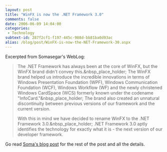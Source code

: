```yaml
---
layout: post
title: "WinFX is now the .NET Framework 3.0"
comments: false
date: 2006-06-09 14:04:00
categories:
 - Technology
subtext-id: 287f2cf1-f197-445c-988d-bb81ba0d93ac
alias: /blog/post/WinFX-is-now-the-NET-Framework-30.aspx
---
```



Excerpted from Somasegar's WebLog:

> The .NET Framework has always been at the core of WinFX, but the WinFX brand didn't convey this.&nbsp_place_holder; The WinFX brand helped us introduce the incredible innovations in terms of Windows Presentation Foundation (WPF), Windows Communication Foundation (WCF), Windows Workflow (WF) and the newly christened Windows CardSpace (WCS) formerly known under the codename "InfoCard."&nbsp_place_holder; The brand also created an unnatural discontinuity between previous versions of our framework and the current version.
> 
> With this in mind we have decided to rename WinFX to the .NET Framework 3.0.&nbsp_place_holder; .NET Framework 3.0 aptly identifies the technology for exactly what it is - the next version of our developer framework.

Go read [Soma's blog post](http://blogs.msdn.com/somasegar/archive/2006/06/09/624300.aspx) for the rest of the post and all the details.
